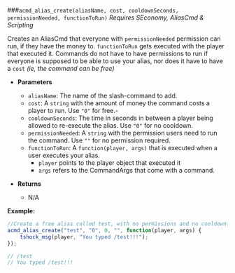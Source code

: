 ###`acmd_alias_create(aliasName, cost, cooldownSeconds, permissionNeeded, functionToRun)`
_Requires SEconomy, AliasCmd & Scripting_

Creates an AliasCmd that everyone with `permissionNeeded` permission can run, if they have the money to.  `functionToRun` gets executed with the player that executed it.  Commands do not have to have permissions to run if everyone is supposed to be able to use your alias, nor does it have to have a `cost` _(ie, the command can be free)_

* **Parameters**
  * `aliasName`: The name of the slash-command to add.
  * `cost`: A `string` with the amount of money the command costs a player to run.  Use `"0"` for free.-
  * `cooldownSeconds`: The time in seconds in between a player being allowed to re-execute the alias.  Use `"0"` for no cooldown.
  * `permissionNeeded`: A `string` with the permission users need to run the command. Use `""` for no permission required.
  * `functionToRun`: A `function(player, args)` that is executed when a user executes your alias.
    * `player` points to the player object that executed it
    * `args` refers to the CommandArgs that come with a command.

* **Returns**
  * N/A

**Example:**
```js
//Create a free alias called test, with no permissions and no cooldown.
acmd_alias_create("test", "0", 0, "", function(player, args) {
    tshock_msg(player, "You typed /test!!!");
});

// /test
// You typed /test!!!
```
